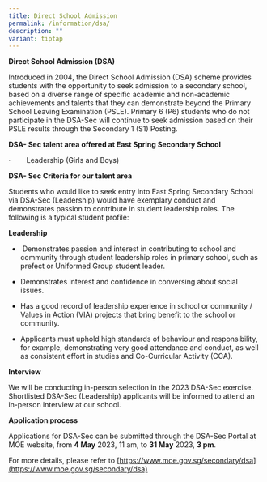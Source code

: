 ```yaml
---
title: Direct School Admission
permalink: /information/dsa/
description: ""
variant: tiptap
---
```

**Direct School Admission (DSA)**

Introduced in 2004, the Direct School Admission (DSA) scheme provides students with the opportunity to seek admission to a secondary school, based on a diverse range of specific academic and non-academic achievements and talents that they can demonstrate beyond the Primary School Leaving Examination (PSLE). Primary 6 (P6) students who do not participate in the DSA-Sec will continue to seek admission based on their PSLE results through the Secondary 1 (S1) Posting.

**DSA- Sec talent area offered at East Spring Secondary School**

·        Leadership (Girls and Boys)

**DSA- Sec Criteria for our talent area**

Students who would like to seek entry into East Spring Secondary School via DSA-Sec (Leadership) would have exemplary conduct and demonstrates passion to contribute in student leadership roles. The following is a typical student profile:

**Leadership**

*  Demonstrates passion and interest in contributing to school and community through student leadership roles in primary school, such as prefect or Uniformed Group student leader. 

* Demonstrates interest and confidence in conversing about social issues. 

* Has a good record of leadership experience in school or community / Values in Action (VIA) projects that bring benefit to the school or community.

* Applicants must uphold high standards of behaviour and responsibility, for example, demonstrating very good attendance and conduct, as well as consistent effort in studies and Co-Curricular Activity (CCA).

**Interview**

We will be conducting in-person selection in the 2023 DSA-Sec exercise. Shortlisted DSA-Sec (Leadership) applicants will be informed to attend an in-person interview at our school.  

**Application process**

Applications for DSA-Sec can be submitted through the DSA-Sec Portal at MOE website, from **4 May** 2023, 11 am, to **31 May** 2023, **3 pm**.

For more details, please refer to [https://www.moe.gov.sg/secondary/dsa](https://www.moe.gov.sg/secondary/dsa)